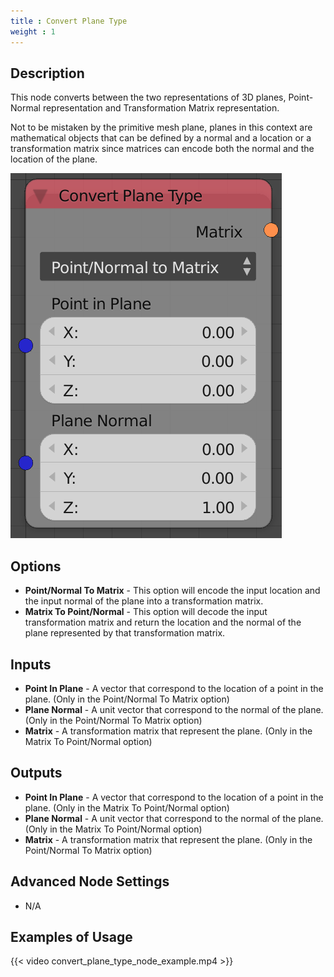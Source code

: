 ```yaml
---
title : Convert Plane Type
weight : 1
---
```


## Description

This node converts between the two representations of 3D planes,
Point-Normal representation and Transformation Matrix representation.

Not to be mistaken by the primitive mesh plane, planes in this context
are mathematical objects that can be defined by a normal and a location
or a transformation matrix since matrices can encode both the normal and
the location of the plane.

![image](convert_plane_type_node.png)

## Options

  - **Point/Normal To Matrix** - This option will encode the input
    location and the input normal of the plane into a transformation
    matrix.
  - **Matrix To Point/Normal** - This option will decode the input
    transformation matrix and return the location and the normal of the
    plane represented by that transformation matrix.

## Inputs

  - **Point In Plane** - A vector that correspond to the location of a
    point in the plane. (Only in the Point/Normal To Matrix option)
  - **Plane Normal** - A unit vector that correspond to the normal of
    the plane. (Only in the Point/Normal To Matrix option)
  - **Matrix** - A transformation matrix that represent the plane. (Only
    in the Matrix To Point/Normal option)

## Outputs

  - **Point In Plane** - A vector that correspond to the location of a
    point in the plane. (Only in the Matrix To Point/Normal option)
  - **Plane Normal** - A unit vector that correspond to the normal of
    the plane. (Only in the Matrix To Point/Normal option)
  - **Matrix** - A transformation matrix that represent the plane. (Only
    in the Point/Normal To Matrix option)

## Advanced Node Settings

  - N/A

## Examples of Usage

{{< video convert_plane_type_node_example.mp4 >}}
